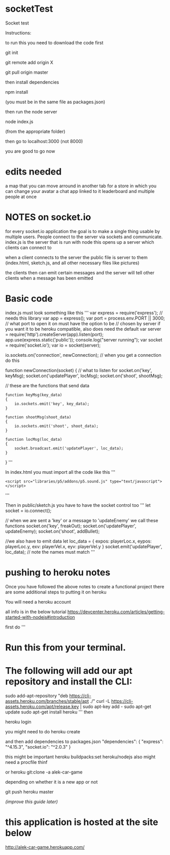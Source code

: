 # socketTest
Socket test


Instructions:

to run this you need to download the code first

git init

git remote add origin X

git pull origin master

then install dependencies

npm install

(you must be in the same file as packages.json)

then run the node server

node index.js

(from the appropriate folder)

then go to localhost:3000
(not 8000)

you are good to go now



# edits needed

a map that you can move arround in
another tab for a store in which you can change your avatar
a chat app linked to it
leaderboard and multiple people at once


# NOTES on socket.io
for every socket.io application the goal is to make a single thing usable by multiple
users. People connect to the server via sockets and communicate.
index.js is the server that is run with node
this opens up a server which clients can connect to

when a client connects to the server the public file  is server to them (index.html, sketch.js,
and all other necessary files like pictures)

the clients then can emit certain messages and the server will tell other clients when a message has been emitted


# Basic code


index.js must look something like this
'''
var express = require('express'); // needs this library
var app = express();
var port = process.env.PORT || 3000;  // what port to open it on must have the option to be
// chosen by server if you want it to be heroku compatible, also does need the default
var server = require('http').createServer(app).listen(port);
app.use(express.static('public'));
console.log("server running");
var socket = require('socket.io');
var io = socket(server);

io.sockets.on('connection', newConnection);  // when you get a connection do this

function newConnection(socket) {
  // what to listen for
	socket.on('key', keyMsg);
	socket.on('updatePlayer', locMsg);
	socket.on('shoot', shootMsg);

  // these are the functions that send data

	function keyMsg(key_data)
	{
		io.sockets.emit('key', key_data);
	}

	function shootMsg(shoot_data)
	{
		io.sockets.emit('shoot', shoot_data);
	}

	function locMsg(loc_data)
	{
		socket.broadcast.emit('updatePlayer', loc_data);
	}
}
'''

In index.html you must import all the code like this
'''
<!DOCTYPE html>
<html>
<head>
  <!-- resize -->
  <meta name="viewport" content="width=device-width, initial-scale=1.0, maximum-scale=1.0, user-scalable=0">

  <!-- p5 libraries-->
  <script src="libraries/p5/p5.js" type="text/javascript"></script>
  <script src="libraries/p5/addons/p5.dom.js" type="text/javascript"></script>
	<script src="libraries/p5/addons/p5.sound.js" type="text/javascript"></script>
  <!--jquery-->
  <script src="https://ajax.googleapis.com/ajax/libs/jquery/3.2.1/jquery.min.js"></script>
  <!-- main program -->
  <script src="sketch.js" type="text/javascript"></script>
  <!-- node libraries -->
  <script src="/socket.io/socket.io.js"></script>
  <!-- style -->
  <link rel="stylesheet" type="text/css" href="index.css">
  <!-- classes -->
  <script src="Bullet.js" type="text/javascript"></script>
</head>
</html>
'''

Then in public/sketch.js you have to have the socket control too
'''
let socket = io.connect();

// when we are sent a 'key' or a message to 'updateEnemy' we call these functions
socket.on('key', freakOut);
socket.on('updatePlayer', updateEnemy);
socket.on('shoot', addBullet);

//we also have to emit data
let loc_data = {
  expos: playerLoc.x,
  eypos: playerLoc.y,
  exv: playerVel.x,
  eyv: playerVel.y
}
socket.emit('updatePlayer', loc_data);
// note the names must match
'''

# pushing to heroku notes
Once you have followed the above notes to create a functional project there are some additional steps
to putting it on heroku

You will need a heroku account

all info is in the below tutorial
https://devcenter.heroku.com/articles/getting-started-with-nodejs#introduction


first do
'''
# Run this from your terminal.
# The following will add our apt repository and install the CLI:
sudo add-apt-repository "deb https://cli-assets.heroku.com/branches/stable/apt ./"
curl -L https://cli-assets.heroku.com/apt/release.key | sudo apt-key add -
sudo apt-get update
sudo apt-get install heroku
'''
then

heroku login

you might need to do
heroku create

and then add dependencies to packages.json
"dependencies": { "express": "^4.15.3", "socket.io": "^2.0.3" }

this might be important
heroku buildpacks:set heroku/nodejs
also might need a procfile thinf

or
heroku git:clone -a alek-car-game

depending on whether it is a new app or not

git push heroku master


_(improve this guide later)_

# this application is hosted at the site below
http://alek-car-game.herokuapp.com/
